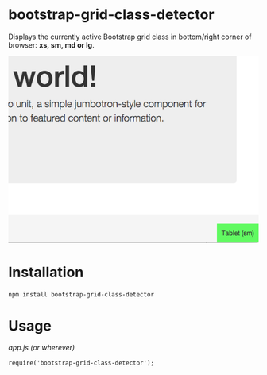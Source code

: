 # bootstrap-grid-class-detector
Displays the currently active Bootstrap grid class in bottom/right corner of browser: **xs, sm, md or lg**.


![Grid Class Detector](https://github.com/xErik/bootstrap-grid-class-detector/raw/master/img/bootstrap-grid-class.png)

# Installation

```
npm install bootstrap-grid-class-detector
```

# Usage

*app.js (or wherever)*
```
require('bootstrap-grid-class-detector');
```
